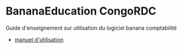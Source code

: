 # BananaEducation CongoRDC

Guide d'enseignement sur utilisation du logiciel banana comptabilité

* [manuel d'utilisation](Manuel_d_utilisation.md)